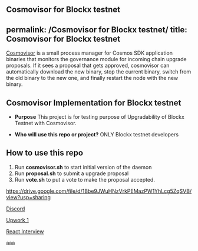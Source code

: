 Cosmovisor for Blockx testnet
---
permalink: /Cosmovisor for Blockx testnet/
title: Cosmovisor for Blockx testnet
---

[Cosmovisor](https://docs.cosmos.network/main/tooling/cosmovisor) is a small process manager for Cosmos SDK application binaries that monitors the governance module for incoming chain upgrade proposals. If it sees a proposal that gets approved, cosmovisor can automatically download the new binary, stop the current binary, switch from the old binary to the new one, and finally restart the node with the new binary.

## Cosmovisor Implementation for Blockx testnet
* **Purpose**
This project is for testing purpose of Upgradability of Blockx Testnet with Cosmovisor.

* **Who will use this repo or project?**
ONLY Blockx testnet developers

## How to use this repo

1. Run **cosmovisor.sh** to start initial version of the daemon
2. Run **proposal.sh** to submit a upgrade proposal
3. Run **vote.sh** to put a vote to make the proposal accepted.

https://drive.google.com/file/d/1Bbe9JWuHNzVrkPEMazPW1YhLcg5ZqSVB/view?usp=sharing

[Discord](https://drive.google.com/file/d/1fvxpb6hhj_09_un40hnP6AeGn1oIib-c/view?usp=sharing)

[Upwork 1](https://drive.google.com/file/d/109QIQn3ym-heI6lg6kYBDf55uzzok6RY/view?usp=sharing)

[React Interview](https://drive.google.com/file/d/109QIQn3ym-heI6lg6kYBDf55uzzok6RY/view?usp=sharing)

aaa
